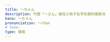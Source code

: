```yaml
---
title: ～ちゃん
description: 代替「～さん」接在小孩子名字后面的接尾词
kana: ～ちゃん
pronunciation: 〜chan
# tone: 
type: 接尾
---
```

